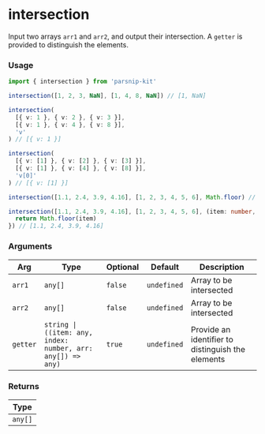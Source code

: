 # intersection
      
Input two arrays `arr1` and `arr2`, and output their intersection. A `getter` is provided to distinguish the elements.

### Usage

```ts
import { intersection } from 'parsnip-kit'

intersection([1, 2, 3, NaN], [1, 4, 8, NaN]) // [1, NaN]

intersection(
  [{ v: 1 }, { v: 2 }, { v: 3 }],
  [{ v: 1 }, { v: 4 }, { v: 8 }],
  'v'
) // [{ v: 1 }]

intersection(
  [{ v: [1] }, { v: [2] }, { v: [3] }],
  [{ v: [1] }, { v: [4] }, { v: [8] }],
  'v[0]'
) // [{ v: [1] }]

intersection([1.1, 2.4, 3.9, 4.16], [1, 2, 3, 4, 5, 6], Math.floor) // [1.1, 2.4, 3.9, 4.16]

intersection([1.1, 2.4, 3.9, 4.16], [1, 2, 3, 4, 5, 6], (item: number, index: number, arr: number[]) => {
  return Math.floor(item)
}) // [1.1, 2.4, 3.9, 4.16]
```

      
### Arguments
      
| Arg | Type | Optional | Default | Description |
| --- | --- | --- | --- | --- |
| `arr1` | `any[]` | `false` | `undefined` | Array to be intersected |
| `arr2` | `any[]` | `false` | `undefined` | Array to be intersected |
| `getter` | `string \| ((item: any, index: number, arr: any[]) => any)` | `true` | `undefined` | Provide an identifier to distinguish the elements |
      
### Returns

| Type |
| ---  |
| `any[]`  |